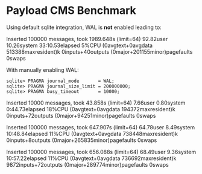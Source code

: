 # Payload CMS Benchmark

Using default sqlite integration, WAL is **not** enabled leading to:

Inserted 100000 messages, took 1989.648s (limit=64)
92.82user 10.26system 33:10.53elapsed 5%CPU (0avgtext+0avgdata 513388maxresident)k
0inputs+40outputs (0major+201155minor)pagefaults 0swaps


With manually enabling WAL:

```
sqlite> PRAGMA journal_mode       = WAL;
sqlite> PRAGMA journal_size_limit = 200000000;
sqlite> PRAGMA busy_timeout       = 10000;
```

Inserted 10000 messages, took 43.858s (limit=64)
7.66user 0.80system 0:44.73elapsed 18%CPU (0avgtext+0avgdata 194372maxresident)k
0inputs+72outputs (0major+94251minor)pagefaults 0swaps

Inserted 100000 messages, took 647.907s (limit=64)
64.78user 8.49system 10:48.84elapsed 11%CPU (0avgtext+0avgdata 738448maxresident)k
0inputs+8outputs (0major+265835minor)pagefaults 0swaps

Inserted 100000 messages, took 656.088s (limit=64)
68.49user 9.36system 10:57.22elapsed 11%CPU (0avgtext+0avgdata 736692maxresident)k
9872inputs+72outputs (0major+289774minor)pagefaults 0swaps
